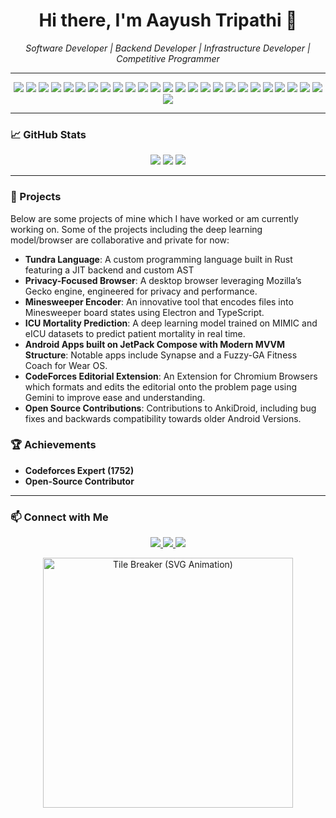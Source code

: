 

<h1 align="center">Hi there, I'm Aayush Tripathi 👋</h1>

<p align="center">
  <em>Software Developer | Backend Developer | Infrastructure Developer | Competitive Programmer</em>
</p>

---

<p align="center">
  <img src="https://img.shields.io/badge/-Python-3776AB?style=flat&logo=python&logoColor=white" />
  <img src="https://img.shields.io/badge/-Rust-000000?style=flat&logo=rust&logoColor=white" />
  <img src="https://img.shields.io/badge/-C%2B%2B-00599C?style=flat&logo=c%2B%2B&logoColor=white" />
  <img src="https://img.shields.io/badge/-Kotlin-0095D5?style=flat&logo=kotlin&logoColor=white" />
  <img src="https://img.shields.io/badge/-Java-007396?style=flat&logo=java&logoColor=white" />
  <img src="https://img.shields.io/badge/-Flask-000000?style=flat&logo=flask&logoColor=white" />
  <img src="https://img.shields.io/badge/-Go-00ADD8?style=flat&logo=go&logoColor=white" />
  <img src="https://img.shields.io/badge/-C-555555?style=flat&logo=c&logoColor=white" />
  <img src="https://img.shields.io/badge/-GitHub-181717?style=flat&logo=github&logoColor=white" />
  <img src="https://img.shields.io/badge/-Linux-FCC624?style=flat&logo=linux&logoColor=black" />
  <img src="https://img.shields.io/badge/-Blender-F5792A?style=flat&logo=blender&logoColor=white" />
  <img src="https://img.shields.io/badge/-Docker-2496ED?style=flat&logo=docker&logoColor=white" />
  <img src="https://img.shields.io/badge/-SQL-4479A1?style=flat&logo=postgresql&logoColor=white" />
  <img src="https://img.shields.io/badge/-HTML-E34F26?style=flat&logo=html5&logoColor=white" />
  <img src="https://img.shields.io/badge/-CSS-1572B6?style=flat&logo=css3&logoColor=white" />
  <img src="https://img.shields.io/badge/-JavaScript-F7DF1E?style=flat&logo=javascript&logoColor=black" />
  <img src="https://img.shields.io/badge/-React-61DAFB?style=flat&logo=react&logoColor=white" />
  <img src="https://img.shields.io/badge/-TypeScript-3178C6?style=flat&logo=typescript&logoColor=white" />
  <img src="https://img.shields.io/badge/-Three.js-000000?style=flat&logo=three.js&logoColor=white" />
  <img src="https://img.shields.io/badge/-Pandas-150458?style=flat&logo=pandas&logoColor=white" />
  <img src="https://img.shields.io/badge/-NumPy-013243?style=flat&logo=numpy&logoColor=white" />
  <img src="https://img.shields.io/badge/-TensorFlow-FF6F00?style=flat&logo=tensorflow&logoColor=white" />
  <img src="https://img.shields.io/badge/-PyTorch-EE4C2C?style=flat&logo=pytorch&logoColor=white" />
  <img src="https://img.shields.io/badge/-Node.js-339933?style=flat&logo=node.js&logoColor=white" />
  <img src="https://img.shields.io/badge/-Electron-47848F?style=flat&logo=electron&logoColor=white" />
  <img src="https://img.shields.io/badge/-Flask-000000?style=flat&logo=flask&logoColor=white" />
</p>

---

### 📈 GitHub Stats

<p align="center">
  <img src="https://github-readme-stats.vercel.app/api?username=vedicgoyal&show_icons=true&theme=dracula" />
  <img src="https://github-readme-streak-stats.herokuapp.com/?user=vedicgoyal&theme=dracula" />
  <img src ="https://github-readme-stats.vercel.app/api/top-langs/?username=vedicgoyal&theme=dracula"/>
</p>

---

### 🚀 Projects
  Below are some projects of mine which I have worked or am currently working on. Some of the projects including the deep learning model/browser are collaborative and private for now:



- **Tundra Language**: A custom programming language built in Rust featuring a JIT backend and custom AST
- **Privacy-Focused Browser**: A desktop browser leveraging Mozilla’s Gecko engine, engineered for privacy and performance.
- **Minesweeper Encoder**: An innovative tool that encodes files into Minesweeper board states using Electron and TypeScript.
- **ICU Mortality Prediction**: A deep learning model trained on MIMIC and eICU datasets to predict patient mortality in real time.
- **Android Apps built on JetPack Compose with Modern MVVM Structure**: Notable apps include Synapse and a Fuzzy-GA Fitness Coach for Wear OS.
- **CodeForces Editorial Extension**: An Extension for Chromium Browsers which formats and edits the editorial onto the problem page using Gemini to improve ease and understanding.
- **Open Source Contributions**: Contributions to AnkiDroid, including bug fixes and backwards compatibility towards older Android Versions.
### 🏆 Achievements

- **Codeforces Expert (1752)**
- **Open-Source Contributor**
---

### 📫 Connect with Me

<p align="center">
  <a href="mailto:22ucs002@lnmiit.ac.in">
    <img src="https://img.shields.io/badge/-Email-D14836?style=flat&logo=gmail&logoColor=white" />
  </a>
  <a href="https://linkedin.com/in/tripathiaayush">
    <img src="https://img.shields.io/badge/-LinkedIn-0077B5?style=flat&logo=linkedin&logoColor=white" />
  </a>
  <a href="https://github.com/aayush-tripathi">
    <img src="https://img.shields.io/badge/-Portfolio-000000?style=flat&logo=github&logoColor=white" />
  </a>
</p>


<p align="center">
  <img src="tilebreaker.svg" alt="Tile Breaker (SVG Animation)" width="400px" />
</p>
